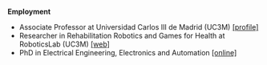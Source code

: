 **Employment**

- Associate Professor at Universidad Carlos III de Madrid (UC3M) [[profile]](https://researchportal.uc3m.es/display/inv42959)
- Researcher in Rehabilitation Robotics and Games for Health at RoboticsLab (UC3M) [[web]](https://roboticslab.uc3m.es/author/edwin_ona/)
- PhD in Electrical Engineering, Electronics and Automation [[online]](https://www.educacion.gob.es/teseo/mostrarRef.do?ref=1823079)

<!-- - [CV (html)](cv/EdwinDanielOña_CV.html) / [CV (pdf)](cv/EdwinDanielOña_CV.pdf)-->
